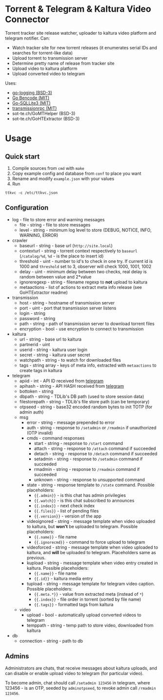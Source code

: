# Torrent & Telegram & Kaltura Video Connector
Torrent tracker site release watcher, uploader to kaltura video platform and telegram notifier.
Can:

 - Watch tracker site for new torrent releases (it enumerates serial IDs and searches for torrent-like data)
 - Upload torrent to transmission server
 - Determine pretty name of release from tracker site
 - Upload video to kaltura platform
 - Upload converted video to telegram

Uses:

 - [go-logging (BSD-3)](https://github.com/op/go-logging)
 - [Go Bencode (MIT)](https://github.com/zeebo/bencode)
 - [Go-SQLLite3 (MIT)](https://github.com/mattn/go-sqlite3)
 - [transmissionrpc (MIT)](https://github.com/hekmon/transmissionrpc)
 - sot-te.ch/GoMTHelper (BSD-3)
 - sot-te.ch/GoHTExtractor (BSD-3)
 
# Usage
## Quick start
1. Compile sources from `cmd` with `make`
2. Copy example config and database from `conf` to place you want
3. Rename and modify `example.json` with your values
4. Run

```
ttkvc -c /etc/ttkvc.json
```

## Configuration

 - log - file to store error and warning messages
	- file - string - file to store messages
	- level - string - minimum log level to store (DEBUG, NOTICE, INFO, WARNING, ERROR)
 - crawler
	- baseurl - string - base url (`http://site.local`)
	- contexturl - string - torrent context respectively to `baseurl` (`/catalog/%d`, `%d` - is the place to insert id)
	- threshold - uint - number to id's to check in one try. If current id is 1000 and `threshold` set to 3, observer will check 1000, 1001, 1002
	- delay - uint - minimum delay between two checks, real delay is random between value and 2*value
	- ignoreregexp - string - filename regexp to **not** upload to kaltura
	- metaactions - list of actions to extract meta info release (see GoHTExtractor readme)
 - transmission
	- host - string - hostname of transmission server
	- port - uint - port that transmission server listens
	- login - string
	- password - string
	- path - string - path of transmission server to download torrent files
	- encryption - bool - use encryption to connect to transmission
 - kaltura
	- url - string - base url to kaltura
    - partnerid - uint
    - userid - string - kaltura user login
    - secret - string - kaltura user secret
    - watchpath - string - to watch for downloaded files
    - tags - string array - keys of meta info, extracted with `metaactions` to create tags in kaltura
 - telegram
	- apiid - int - API ID received from [telegram](https://my.telegram.org/apps)
    - apihash - string - API HASH received from [telegram](https://my.telegram.org/apps)
    - bottoken - string
    - dbpath - string - TDLib's DB path (used to store session data)
    - filestorepath - string - TDLib's file store path (can be temporary)
    - otpseed - string - base32 encoded random bytes to init TOTP (for admin auth)
    - msg
        - error - string - message prepended to error
        - auth - string - response to `/setadmin` or `/rmadmin` if unauthorized (OTP invalid)
        - cmds - command responses
            - start - string - response to `/start` command
        	- attach - string - response to `/attach` command if succeeded
        	- detach - string - response to `/detach` command if succeeded
        	- setadmin - string - response to `/setadmin` command if succeeded
        	- rmadmin - string - response to `/rmadmin` command if succeeded
        	- unknown - string - response to unsupported command
        - state - string - response template to `/state` command. Possible placeholders:
        	- `{{.admin}}` - is this chat has admin privilegies
        	- `{{.watch}}` - is this chat subscribed to announces
        	- `{{.index}}` - next check index
        	- `{{.files}}` - list of pending files
        	- `{{.version}}` - version of the app
        - videoignored - string - message template when video uploaded to kaltura, but **won't** be uploaded to telegram. Possible placeholders:
            - `{{.name}}` - file name
            - `{{.ignorecmd}}` - command to force upload to telegram 
        - videoforced - string - message template when video uploaded to kaltura, and **will** be uploaded to telegram. Placeholders same as previous.
        - kupload - string  - message template when video entry created in kaltura. Possible placeholders:
            - `{{.name}}` - file name
            - `{{.id}}` - kaltura media entry
        - tupload - string - message template for telegram video caption. Possible placeholders:
            - `{{.meta.*}}` - value from extracted meta (instead of `*`)
            - `{{.index}}` - file order in torrent (sorted by file name)
            - `{{.tags}}` - formatted tags from kaltura
    - video
        - upload - bool - automatically upload converted videos to telegram 
        - temppath - string - temp path to store video, downloaded from kaltura
 - db
	- connection - string - path to db

## Admins
Administrators are chats, that receive messages about kaltura uploads, and can disable or enable upload video to telegram (for particular video).

To become admin, chat should call `/setadmin 123456` in telegram, where 123456 - is an OTP, seeded by `adminotpseed`,
to revoke admin call `/rmadmin 123456`.

